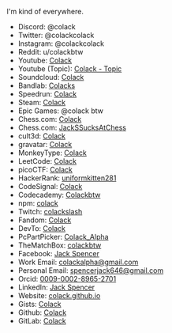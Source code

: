 I'm kind of everywhere.

- Discord: @colack
- Twitter: @colackcolack
- Instagram: @colackcolack
- Reddit: u/colackbtw
- Youtube: [Colack](https://www.youtube.com/@colack)
- Youtube (Topic): [Colack - Topic](https://www.youtube.com/channel/UCa32Y7OmFbFanJwkNYBJ4Gw)
- Soundcloud: [Colack](https://soundcloud.com/colack)
- Bandlab: [Colacks](https://www.bandlab.com/colacks)
- Speedrun: [Colack](https://www.speedrun.com/users/Colack)
- Steam: [Colack](https://steamcommunity.com/id/colack)
- Epic Games: @colack btw
- Chess.com: [Colack](https://www.chess.com/member/colack)
- Chess.com: [JackSSucksAtChess](https://www.chess.com/member/jackssucksatchess)
- cult3d: [Colack](https://cults3d.com/en/users/colack/downloads)
- gravatar: [Colack](https://gravatar.com/colack)
- MonkeyType: [Colack](https://monkeytype.com/profile/colack)
- LeetCode: [Colack](https://leetcode.com/colack/)
- picoCTF: [Colack](https://play.picoctf.org/users/colack)
- HackerRank: [uniformkitten281](https://www.hackerrank.com/profile/UniformKitten281)
- CodeSignal: [Colack](https://app.codesignal.com/profile/colack)
- Codecademy: [Colackbtw](https://www.codecademy.com/profiles/colackbtw)
- npm: [colack](https://www.npmjs.com/~colack)
- Twitch: [colackslash](https://www.twitch.tv/colackslash)
- Fandom: [Colack](https://community.fandom.com/wiki/User:Colack)
- DevTo: [Colack](https://dev.to/colack/)
- PcPartPicker: [Colack_Alpha](https://pcpartpicker.com/user/Colack_Alpha/)
- TheMatchBox: [colackbtw](https://thematchbox.gg/user/colackbtw)
- Facebook: [Jack Spencer](https://www.facebook.com/profile.php?id=61556660584139)
- Work Email: colackalpha@gmail.com
- Personal Email: spencerjack646@gmail.com
- Orcid: [0009-0002-8965-2701](https://orcid.org/0009-0002-8965-2701)
- LinkedIn: [Jack Spencer](https://www.linkedin.com/in/jack-spencer-83a0a7277/)
- Website: [colack.github.io](https://colack.github.io)
- Gists: [Colack](https://gist.github.com/Colack)
- Github: [Colack](https://github.com/Colack)
- GitLab: [Colack](https://gitlab.com/Colack)
